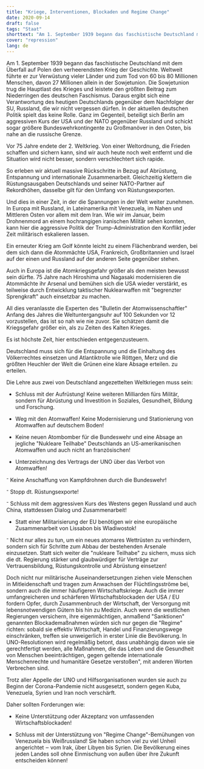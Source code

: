 ```yaml
---
title: "Kriege, Interventionen, Blockaden und Regime Change"
date: 2020-09-14
draft: false
tags: "Staat"
shorttext: "Am 1. September 1939 begann das faschistische Deutschland mit dem Überfall auf Polen den verheerendsten Krieg der Geschichte. Lehren werden nicht gezogen."
cover: "repression"
lang: de
---
```


Am 1. September 1939 begann das faschistische Deutschland mit dem Überfall auf Polen den verheerendsten Krieg der Geschichte. Weltweit führte er zur Verwüstung vieler Länder und zum Tod von 60 bis 80 Millionen Menschen, davon 27 Millionen allein in der Sowjetunion. Die Sowjetunion trug die Hauptlast des Krieges und leistete den größten Beitrag zum Niederringen des deutschen Faschismus. Daraus ergibt sich eine Verantwortung des heutigen Deutschlands gegenüber dem Nachfolger der SU, Russland, die wir nicht vergessen dürfen. In der aktuellen deutschen Politik spielt das keine Rolle. Ganz im Gegenteil, beteiligt sich Berlin am aggressiven Kurs der USA und der NATO gegenüber Russland und schickt sogar größere Bundeswehrkontingente zu Großmanöver in den Osten, bis nahe an die russische Grenze.

Vor 75 Jahre endete der 2. Weltkrieg. Von einer Weltordnung, die Frieden schaffen und sichern kann, sind wir auch heute noch weit entfernt und die Situation wird nicht besser, sondern verschlechtert sich rapide.

So erleben wir aktuell massive Rückschritte in Bezug auf Abrüstung, Entspannung und internationale Zusammenarbeit. Gleichzeitig klettern die Rüstungsausgaben Deutschlands und seiner NATO-Partner auf Rekordhöhen, dasselbe gilt für den Umfang von Rüstungsexporten.

Und dies in einer Zeit, in der die Spannungen in der Welt weiter zunehmen. In Europa mit Russland, in Lateinamerika mit Venezuela, im Nahen und Mittleren Osten vor allem mit dem Iran. Wie wir im Januar, beim Drohnenmord an einem hochrangigen iranischen Militär sehen konnten, kann hier die aggressive Politik der Trump-Administration den Konflikt jeder Zeit militärisch eskalieren lassen.

Ein erneuter Krieg am Golf könnte leicht zu einem Flächenbrand werden, bei dem sich dann die Atommächte USA, Frankreich, Großbritannien und Israel auf der einen und Russland auf der anderen Seite gegenüber stehen.

Auch in Europa ist die Atomkriegsgefahr größer als den meisten bewusst sein dürfte. 75 Jahre nach Hiroshima und Nagasaki modernisieren die Atommächte ihr Arsenal und bemühen sich die USA wieder verstärkt, es teilweise durch Entwicklung taktischer Nuklearwaffen mit "begrenzter Sprengkraft" auch einsetzbar zu machen.

All dies veranlasste die Experten des "Bulletin der Atomwissenschaftler" Anfang des Jahres die Weltuntergangsuhr auf 100 Sekunden vor 12 vorzustellen, das ist so nah wie nie zuvor. Sie schätzen damit die Kriegsgefahr größer ein, als zu Zeiten des Kalten Krieges.

Es ist höchste Zeit, hier entschieden entgegenzusteuern.

Deutschland muss sich für die Entspannung und die Einhaltung des Völkerrechtes einsetzen und Atlantiktrolle wie Röttgen, Merz und die größten Heuchler der Welt die Grünen eine klare Absage erteilen.  zu erteilen.

Die Lehre aus zwei von Deutschland angezettelten Weltkriegen muss sein:

  - Schluss mit der Aufrüstung! Keine weiteren Milliarden fürs Militär, sondern für Abrüstung und Investition in Soziales, Gesundheit, Bildung und Forschung.

  - Weg mit den Atomwaffen! Keine Modernisierung und Stationierung von Atomwaffen auf deutschem Boden!

  - Keine neuen Atombomber für die Bundeswehr und eine Absage an jegliche  "Nukleare Teilhabe" Deutschlands an US-amerikanischen Atomwaffen und auch nicht an französischen!

  - Unterzeichnung des Vertrags der UNO über das Verbot von Atomwaffen!

  ⁻ Keine Anschaffung von Kampfdrohnen durch die Bundeswehr!

  ⁻ Stopp dt.  Rüstungsexporte!

  ⁻ Schluss mit dem aggressiven Kurs des Westens gegen Russland und auch China, stattdessen Dialog und Zusammenarbeit!

  - Statt einer Militarisierung der EU benötigen wir eine europäische Zusammenarbeit von Lissabon bis Wladiwostok!

  ⁻ Nicht nur alles zu tun, um ein neues atomares Wettrüsten zu verhindern, sondern sich für Schritte zum Abbau der bestehenden Arsenale einzusetzen. Statt sich weiter die "nukleare Teilhabe" zu sichern, muss sich die dt. Regierung stärker und glaubwürdiger für Verträge zur Vertrauensbildung, Rüstungskontrolle und Abrüstung einsetzen!

Doch nicht nur militärische Auseinandersetzungen ziehen viele Menschen in Mitleidenschaft und tragen zum Anwachsen der Flüchtlingsströme bei, sondern auch die immer häufigeren Wirtschaftskriege. Auch die immer umfangreicheren und schärferen Wirtschaftsblockaden der USA / EU fordern Opfer, durch Zusammenbruch der Wirtschaft, der Versorgung mit lebensnotwendigen Gütern bis hin zu Medizin. Auch wenn die westlichen Regierungen versichern, ihre eigenmächtigen, anmaßend "Sanktionen" genannten Blockademaßnahmen würden sich nur gegen die "Regime" richten: sobald sie effektiv Wirtschaft, Handel und Finanzierungswege einschränken, treffen sie unweigerlich in erster Linie die Bevölkerung. In UNO-Resolutionen wird regelmäßig betont, dass unabhängig davon wie sie gerechtfertigt werden, alle Maßnahmen, die das Leben und die Gesundheit von Menschen beeinträchtigen, gegen geltende internationale Menschenrechte und humanitäre Gesetze verstoßen", mit anderen Worten Verbrechen sind.

Trotz aller Appelle der UNO und Hilfsorganisationen wurden sie auch zu Beginn der Corona-Pandemie nicht ausgesetzt, sondern gegen Kuba, Venezuela, Syrien und Iran noch verschärft.

Daher sollten Forderungen wie: 

  - Keine Unterstützung  oder Akzeptanz von umfassenden Wirtschaftsblockaden!

  - Schluss mit der Unterstützung von "Regime Change"-Bemühungen von Venezuela bis Weißrussland! Sie haben schon viel zu viel Unheil angerichtet ‒ vom Irak, über Libyen bis Syrien. Die Bevölkerung eines jeden Landes soll ohne Einmischung von außen über ihre Zukunft entscheiden können!
